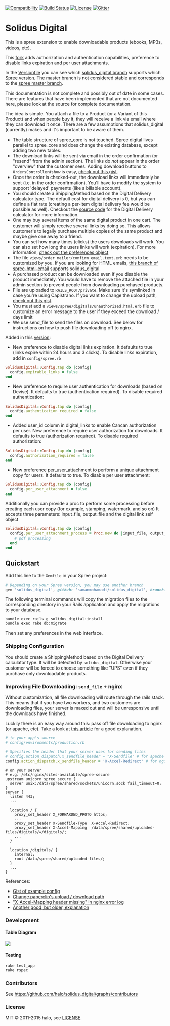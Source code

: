 [![Compatibility](https://img.shields.io/badge/spree%20compatibility-3.0-pink.svg)](https://github.com/spree-contrib/solidus_digital/blob/master/Versionfile)
[![Build Status](https://travis-ci.org/spree-contrib/solidus_digital.png?branch=master)](https://travis-ci.org/spree-contrib/solidus_digital)
[![License](https://img.shields.io/badge/license-MIT-blue.svg)](http://github.com/spree-contrib/solidus_digital/blob/master/LICENSE.md)
[![Gitter](https://badges.gitter.im/Join%20Chat.svg)](https://gitter.im/spree-contrib/solidus_digital)

# Solidus Digital

This is a spree extension to enable downloadable products (ebooks, MP3s, videos, etc).

This [fork](https://github.com/taniarv/solidus_digital) adds authorization and authentication capabilities, preference to disable links expiration and per user attachments.

In the [Versionfile](https://github.com/spree-contrib/solidus_digital/blob/master/Versionfile) you can see which
[solidus_digital branch](https://github.com/spree-contrib/solidus_digital/branches/all?query=stable) supports which
[Spree version](https://github.com/spree/spree/branches/all?query=stable).
The master branch is not considered stable and corresponds to the [spree master branch](https://github.com/spree/spree).

This documentation is not complete and possibly out of date in some cases.
There are features that have been implemented that are not documented here, please look at the source for complete documentation.

The idea is simple.
You attach a file to a Product (or a Variant of this Product) and when people buy it, they will receive a link via email where they can download it once.
There are a few assumptions that solidus_digital (currently) makes and it's important to be aware of them.

* The table structure of spree_core is not touched.
  Spree digital lives parallel to spree_core and does change the existing database, except adding two new tables.
* The download links will be sent via email in the order confirmation (or "resend" from the admin section).
  The links do *not* appear in the order "overview" that the customer sees.
  Adding download buttons to `OrdersController#show` is easy, [check out this gist](https://gist.github.com/3187793#file_add_solidus_digital_buttons_to_invoice.rb).
* Once the order is checked-out, the download links will immediately be sent (i.e. in the order confirmation).
  You'll have to modify the system to support 'delayed' payments (like a billable account).
* You should create a ShippingMethod based on the Digital Delivery calculator type.
  The default cost for digital delivery is 0, but you can define a flat rate (creating a per-item digital delivery fee would be possible as well).
  Checkout the [source code](https://github.com/halo/solidus_digital/blob/master/app/models/spree/calculator/digital_delivery.rb) for the Digital Delivery calculator for more information.
* One may buy several items of the same digital product in one cart.
  The customer will simply receive several links by doing so.
  This allows customer's to legally purchase multiple copies of the same product and maybe give one away to a friend.
* You can set how many times (clicks) the users downloads will work.
  You can also set how long the users links will work (expiration).
  For more information, [check out the preferences object](https://github.com/halo/solidus_digital/blob/master/lib/spree/solidus_digital_configuration.rb)
* The file `views/order_mailer/confirm_email.text.erb` needs to be customized by you.
  If you are looking for HTML emails, [this branch of spree-html-email](http://github.com/iloveitaly/spree-html-email) supports solidus_digital.
* A purchased product can be downloaded even if you disable the product immediately.
  You would have to remove the attached file in your admin section to prevent people from downloading purchased products.
* File are uploaded to `RAILS_ROOT/private`.
  Make sure it's symlinked in case you're using Capistrano.
  If you want to change the upload path, [check out this gist](https://gist.github.com/3187793#file_solidus_digital_path_change_decorator.rb).
* You must add a `views/spree/digitals/unauthorized.html.erb` file to customize an error message to the user if they exceed the download / days limit
* We use send_file to send the files on download.
  See below for instructions on how to push file downloading off to nginx.

Added in this [version](https://github.com/taniarv/solidus_digital):

* New preference to disable digital links expiration. It defaults to true (links expire within 24 hours and 3 clicks). To disable links expiration, add in `config/spree.rb`

```ruby
SolidusDigital::Config.tap do |config|
  config.expirable_links = false
end
```

* New preference to require user authentication for downloads (based on Devise). It defaults to true (authentication required). To disable required authentication: 

```ruby
SolidusDigital::Config.tap do |config|
  config.authentication_required = false
end
```

* Added user_id column in digital_links to enable Cancan authorization per user. New preference to require user authorization for downloads. It defaults to true (authorization required). To disable required authorization: 

```ruby
SolidusDigital::Config.tap do |config|
  config.authorization_required = false
end
```

* New preference per_user_attachment to perform a unique attachment copy for users. It defaults to true. To disable per user attachment: 

```ruby
SolidusDigital::Config.tap do |config|
  config.per_user_attachment = false
end
```

Additionally you can provide a proc to perform some processing before creating each user copy (for example, stamping, watermark, and so on)
It accepts three parameters: input_file, output_file and the digital link self object

```ruby
SolidusDigital::Config.tap do |config|
  config.per_user_attachment_process = Proc.new do |input_file, output_file, digital_link|
    # pdf processing
  end
end
```


## Quickstart

Add this line to the `Gemfile` in your Spree project:

```ruby
# Depending on your Spree version, you may use another branch
gem 'solidus_digital', github: 'samanmohamadi/solidus_digital', branch: 'master'
```

The following terminal commands will copy the migration files to the corresponding directory in your Rails application and apply the migrations to your database.

```shell
bundle exec rails g solidus_digital:install
bundle exec rake db:migrate
```

Then set any preferences in the web interface.

### Shipping Configuration

You should create a ShippingMethod based on the Digital Delivery calculator type.
It will be detected by `solidus_digital`.
Otherwise your customer will be forced to choose something like "UPS" even if they purchase only downloadable products.

### Improving File Downloading: `send_file` + nginx

Without customization, all file downloading will route through the rails stack.
This means that if you have two workers, and two customers are downloading files, your server is maxed out and will be unresponsive until the downloads have finished.

Luckily there is an easy way around this:
pass off file downloading to nginx (or apache, etc).
Take a look at [this article](http://blog.kiskolabs.com/post/637725747/nginx-rails-send-file) for a good explanation.

```ruby
# in your app's source
# config/environments/production.rb

# Specifies the header that your server uses for sending files
# config.action_dispatch.x_sendfile_header = "X-Sendfile" # for apache
config.action_dispatch.x_sendfile_header = 'X-Accel-Redirect' # for nginx
```

```nginx
# on your server
# e.g. /etc/nginx/sites-available/spree-secure
upstream unicorn_spree_secure {
  server unix:/data/spree/shared/sockets/unicorn.sock fail_timeout=0;
}
server {
  listen 443;
  ...

  location / {
    proxy_set_header X_FORWARDED_PROTO https;
    ...
    proxy_set_header X-Sendfile-Type  X-Accel-Redirect;
    proxy_set_header X-Accel-Mapping  /data/spree/shared/uploaded-files/digitals/=/digitals/;
    ...
  }

  location /digitals/ {
    internal;
    root /data/spree/shared/uploaded-files/;
  }
  ...
}
```

References:

* [Gist of example config](https://gist.github.com/416004)
* [Change paperclip's upload / download path](https://gist.github.com/3187793#file_solidus_digital_path_change_decorator.rb)
* ["X-Accel-Mapping header missing" in nginx error log](http://stackoverflow.com/questions/6237016/message-x-accel-mapping-header-missing-in-nginx-error-log)
* [Another good, but older, explanation](http://kovyrin.net/2006/11/01/nginx-x-accel-redirect-php-rails/)

### Development

#### Table Diagram

<img src="https://cdn.rawgit.com/halo/solidus_digital/master/doc/tables.png">

#### Testing

```shell
rake test_app
rake rspec
```

### Contributors

See https://github.com/halo/solidus_digital/graphs/contributors

### License

MIT © 2011-2015 halo, see [LICENSE](http://github.com/halo/solidus_digital/blob/master/LICENSE.md)
